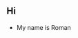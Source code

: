 ## Hi
- My name is Roman
<!--
**RomanNestransky/RomanNestransky** is a ✨ _special_ ✨ repository because its `README.md` (this file) appears on your GitHub profile.
-->
